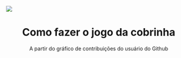 

  ![](https://cdn.discordapp.com/attachments/895041648281649172/895042037815074856/github-contribution-grid-snake.gif)
  <h1 align="center">Como fazer o jogo da cobrinha</h1>
  <p align="center">A partir do gráfico de contribuições do usuário do Github</p>


